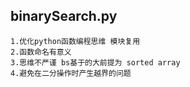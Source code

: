 ## binarySearch.py
    1.优化python函数编程思维 模块复用
    2.函数命名有意义
    3.思维不严谨 bs基于的大前提为 sorted array 
    4.避免在二分操作时产生越界的问题
    

